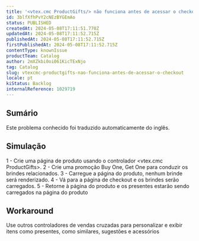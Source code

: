 ```yaml
---
title: '<vtex.cmc ProductGifts/> não funciona antes de acessar o checkout'
id: 3blfXfhPvY2cNEzBYGEmAo
status: PUBLISHED
createdAt: 2024-05-08T17:11:51.770Z
updatedAt: 2024-05-08T17:11:52.715Z
publishedAt: 2024-05-08T17:11:52.715Z
firstPublishedAt: 2024-05-08T17:11:52.715Z
contentType: knownIssue
productTeam: Catalog
author: 2mXZkbi0oi061KicTExNjo
tag: Catalog
slug: vtexcmc-productgifts-nao-funciona-antes-de-acessar-o-checkout
locale: pt
kiStatus: Backlog
internalReference: 1029719
---
```


## Sumário

<div class="alert alert-info">
  <p>Este problema conhecido foi traduzido automaticamente do inglês.</p>
</div>



## Simulação


1 - Crie uma página de produto usando o controlador <vtex.cmc ProductGifts>.
2 - Crie uma promoção Buy One, Get One para conduzir os brindes relacionados.
3 - Carregue a página do produto, nenhum brinde será renderizado.
4 - Vá para a página de checkout e os brindes serão carregados.
5 - Retorne à página do produto e os presentes estarão sendo carregados na página do produto

## Workaround


Use outros controladores de vendas cruzadas para personalizar e exibir itens como presentes, como similares, sugestões e acessórios





